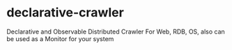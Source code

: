 # declarative-crawler
Declarative and Observable Distributed Crawler For Web, RDB, OS, also can be used as a Monitor for your system

